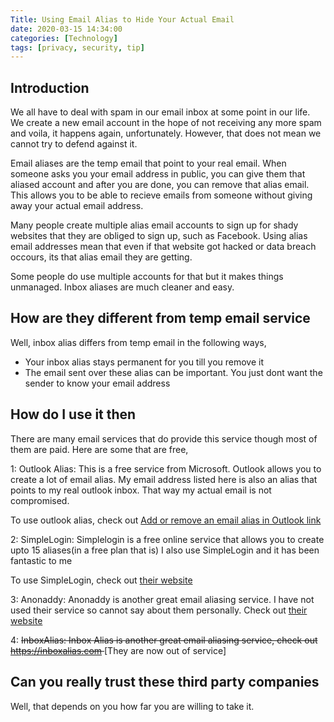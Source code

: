 ```yaml
---
Title: Using Email Alias to Hide Your Actual Email
date: 2020-03-15 14:34:00
categories: [Technology]
tags: [privacy, security, tip]
---
```


## Introduction
We all have to deal with spam in our email inbox at some point in our life. We create a new email account in the hope of not receiving any more spam and voila, it happens again, unfortunately. However, that does not mean we cannot try to defend against it.

Email aliases are the temp email that point to your real email. When someone asks you your email address in public, you can give them that aliased account and after you are done, you can remove that alias email. This allows you to be able to recieve emails from someone without giving away your actual email address.

Many people create multiple alias email accounts to sign up for shady websites that they are obliged to sign up, such as Facebook. Using alias email addresses mean that even if that website got hacked or data breach occours, its that alias email they are getting.

Some people do use multiple accounts for that but it makes things unmanaged. Inbox aliases are much cleaner and easy.

## How are they different from temp email service
Well, inbox alias differs from temp email in the following ways,
* Your inbox alias stays permanent for you till you remove it
* The email sent over these alias can be important. You just dont want the sender to know your email address

## How do I use it then

There are many email services that do provide this service though most of them are paid. Here are some that are free,

1: Outlook Alias: This is a free service from Microsoft. Outlook allows you to create a lot of email alias. My email address listed here is also an alias that points to my real outlook inbox. That way my actual email is not compromised.

To use outlook alias, check out [Add or remove an email alias in Outlook link](https://support.microsoft.com/en-us/office/add-or-remove-an-email-alias-in-outlook-com-459b1989-356d-40fa-a689-8f285b13f1f2)

2: SimpleLogin: Simplelogin is a free online service that allows you to create upto 15 aliases(in a free plan that is) I also use SimpleLogin and it has been fantastic to me

To use SimpleLogin, check out [their website](https://simplelogin.io)

3: Anonaddy: Anonaddy is another great email aliasing service. I have not used their service so cannot say about them personally. Check out [their website](https://anonaddy.com)

4: <s> InboxAlias: Inbox Alias is another great email aliasing service, check out https://inboxalias.com </s> [They are now out of service]

## Can you really trust these third party companies
Well, that depends on you how far you are willing to take it.